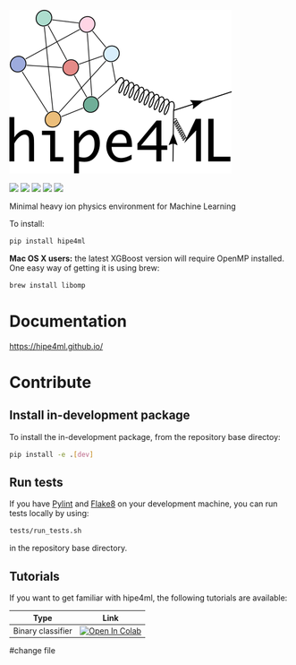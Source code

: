 ![hipe4ml](./logo.svg)

![](https://github.com/hipe4ml/hipe4ml/workflows/Test%20package/badge.svg)
![](https://sonarcloud.io/api/project_badges/measure?project=hipe4ml_hipe4ml&metric=alert_status) 
![](https://img.shields.io/github/license/hipe4ml/hipe4ml)
[![](https://img.shields.io/pypi/pyversions/hipe4ml.svg?longCache=True)](https://pypi.org/project/hipe4ml/)
[![](https://img.shields.io/pypi/v/hipe4ml.svg?maxAge=3600)](https://pypi.org/project/hipe4ml/)

Minimal heavy ion physics environment for Machine Learning

To install:

```bash
pip install hipe4ml
```

**Mac OS X users:** the latest XGBoost version will require OpenMP installed. One easy way of getting it is using brew:
```bash
brew install libomp
```

# Documentation

https://hipe4ml.github.io/

# Contribute

## Install in-development package

To install the in-development package, from the repository base directoy:

```bash
pip install -e .[dev]
```

## Run tests

If you have [Pylint](https://www.pylint.org/#install) and [Flake8](http://flake8.pycqa.org/en/latest/) on your development machine, you can run tests locally by using:

```bash
tests/run_tests.sh
```

in the repository base directory.

## Tutorials

If you want to get familiar with hipe4ml, the following tutorials are available:

| Type | Link |
| -------------- | ------------- |
| Binary classifier |  [![Open In Colab](https://colab.research.google.com/assets/colab-badge.svg)](https://colab.research.google.com/github/hipe4ml/hipe4ml/blob/master/tutorials/hipe4ml_tutorial_binary.ipynb) |

#change file
